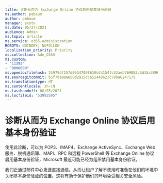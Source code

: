 ```yaml
---
title: 诊断从而为 Exchange Online 协议启用基本身份验证
ms.author: pebaum
author: pebaum
manager: scotv
ms.date: 05/27/2021
audience: Admin
ms.topic: article
ms.service: o365-administration
ROBOTS: NOINDEX, NOFOLLOW
localization_priority: Priority
ms.collection: Adm_O365
ms.custom:
- "11392"
- "9006699"
ms.openlocfilehash: 25979df257d0534709f610b4d1547c52aeb269053c3d15a38969f15223b59e04
ms.sourcegitcommit: b5f7da89a650d2915dc652449623c78be6247175
ms.translationtype: HT
ms.contentlocale: zh-CN
ms.lasthandoff: 08/05/2021
ms.locfileid: "53993595"
---
```

# <a name="diagnostic-to-enable-basic-authentication-for-exchange-online-protocols"></a>诊断从而为 Exchange Online 协议启用基本身份验证

使用此诊断，可以为 POP3、IMAP4、Exchange ActiveSync、Exchange Web 服务、脱机通讯簿、MAPI、RPC 和远程 PowerShell 等 Exchange Online 协议启用基本身份验证，Microsoft 最近可能已经为组织禁用基本身份验证。 

我们正通过邮件中心发送直接通信，从而让租户了解不使用时准备在他们的环境中关闭基本身份验证的位置，这将有助于保护他们的环境免受相关安全风险。